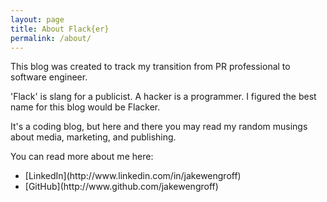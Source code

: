 ```yaml
---
layout: page
title: About Flack{er}
permalink: /about/
---
```


This blog was created to track my transition from PR professional to software engineer.  

'Flack' is slang for a publicist.  A hacker is a programmer.  I figured the best name for this blog would be Flacker.

It's a coding blog, but here and there you may read my random musings about media, marketing, and publishing.

You can read more about me here:
<ul>
<li>[LinkedIn](http://www.linkedin.com/in/jakewengroff)</li>
<li>[GitHub](http://www.github.com/jakewengroff)</li>
</ul>
